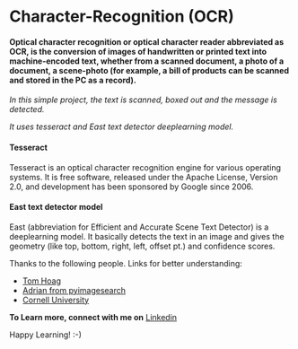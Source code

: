 # Character-Recognition (OCR)

#### Optical character recognition or optical character reader abbreviated as OCR, is the conversion of images of handwritten or printed text into machine-encoded text, whether from a scanned document, a photo of a document, a scene-photo (for example, a bill of products can be scanned and stored in the PC as a record).

*In this simple project, the text is scanned, boxed out and the message is detected.*

*It uses tesseract and East text detector deeplearning model.*

#### Tesseract

Tesseract is an optical character recognition engine for various operating systems. It is free software, released under the Apache License, Version 2.0, and development has been sponsored by Google since 2006.

#### East text detector model

East (abbreviation for Efficient and Accurate Scene Text Detector) is a deeplearning model. It basically detects the text in an image and 
gives the geometry (like top, bottom, right, left, offset pt.) and confidence scores. 

Thanks to the following people. Links for better understanding:
* [Tom Hoag](https://medium.com/@tomhoag/opencv-text-detection-548950e3494c)
* [Adrian from pyimagesearch](https://www.pyimagesearch.com/2018/09/17/opencv-ocr-and-text-recognition-with-tesseract/)
* [Cornell University](https://arxiv.org/abs/1704.03155)



**To Learn more, connect with me on** [Linkedin](https://www.linkedin.com/in/logeswaran-sivakumar-466129165 "Linkedin account")

Happy Learning! :-)
